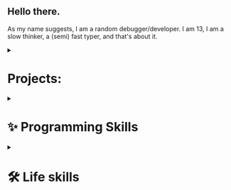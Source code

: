 ## Hello there.

<!--
**RandomDebugGuy/RandomDebugGuy** is a ✨ _special_ ✨ repository because its `README.md` (this file) appears on your GitHub profile.

Here are some ideas to get you started:

- 🔭 I’m currently working on ...
- 🌱 I’m currently learning ...
- 👯 I’m looking to collaborate on ...
- 🤔 I’m looking for help with ...
- 💬 Ask me about ...
- 📫 How to reach me: ...
- 😄 Pronouns: ...
- ⚡ Fun fact: ...
-->

As my name suggests, I am a random debugger/developer. I am 13, I am a slow thinker, a (semi) fast typer, and that's about it.

<details>
 <summary>
  <h1>Projects:</h1>
 </summary>
- <a target="_blank" href="https://github.com/ItsRiprod/DeskThing"><img src="deskthing.svg" style="width: 5%;" alt="Click to see the source"> <p>DeskThing</p></a> made and naintained by my guy <a href="https://github.com/ItsRiprod">Riprod</a>
- Living life
</details>

<details>
 <summary>
  <h1>✨ Programming Skills</h1>
 </summary>
> Most comfortable to least comfortable to dont even know what it is: 🟩🟨🟧🟫🟥
- 🟩 JavaScript
- 🟩 TypeScript
- 🟫 Java
- 🟨 Python
- 🟧 React
- 🟨 HTML
- 🟨 CSS
- 🟧 C++
- 🟧 C
- 🟨 C#
</details>

<details>
  <summary>
    <h1>🛠️ Life skills</h1>
  </summary>
  - 3D designing/printing
  - Structural designing 
  - Electronics ability (soldering isn't an ability but why not put it here *shrug*)
</details>
